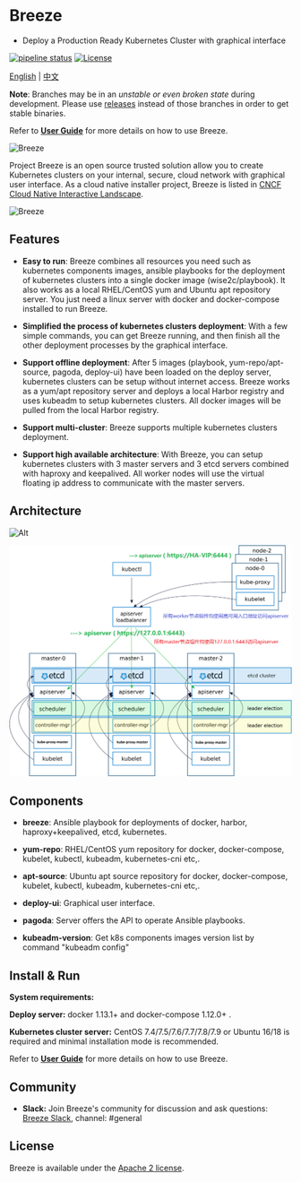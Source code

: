 # Breeze
- Deploy a Production Ready Kubernetes Cluster with graphical interface

[![pipeline status](https://gitlab.com/alanpeng/breeze/badges/master/pipeline.svg)](https://gitlab.com/alanpeng/breeze/-/commits/master)
[![License](https://img.shields.io/badge/License-Apache%202.0-blue.svg)](https://github.com/wise2c-devops/breeze/blob/master/LICENSE)

[English](./README.md) | [中文](./README-CN.md)

**Note**: Branches may be in an *unstable or even broken state* during development.
Please use [releases](https://github.com/wise2c-devops/breeze/releases) instead of those branches in order to get stable binaries.

Refer to **[User Guide](manual/BreezeManual.pdf)** for more details on how to use Breeze.

<img alt="Breeze" src="manual/BreezeLogo.png">

Project Breeze is an open source trusted solution allow you to create Kubernetes clusters on your internal, secure, cloud network with graphical user interface. As a cloud native installer project, Breeze is listed in [CNCF Cloud Native Interactive Landscape](https://landscape.cncf.io/category=certified-kubernetes-installer&format=card-mode&selected=wise2-c-technology-breeze).

<img alt="Breeze" src="manual/BreezeCNCF.png">

## Features
* **Easy to run**: Breeze combines all resources you need such as kubernetes components images, ansible playbooks for the deployment of kubernetes clusters into a single docker image (wise2c/playbook). It also works as a local RHEL/CentOS yum and Ubuntu apt repository server. You just need a linux server with docker and docker-compose installed to run Breeze.

* **Simplified the process of kubernetes clusters deployment**: With a few simple commands, you can get Breeze running, and then finish all the other deployment processes by the graphical interface.

* **Support offline deployment**: After 5 images (playbook, yum-repo/apt-source, pagoda, deploy-ui) have been loaded on the deploy server, kubernetes clusters can be setup without internet access. Breeze works as a yum/apt repository server and deploys a local Harbor registry and uses kubeadm to setup kubernetes clusters. All docker images will be pulled from the local Harbor registry. 

* **Support multi-cluster**: Breeze supports multiple kubernetes clusters deployment.

* **Support high available architecture**:  With Breeze, you can setup kubernetes clusters with 3 master servers and 3 etcd servers combined with haproxy and keepalived. All worker nodes will use the virtual floating ip address to communicate with the master servers.

## Architecture
![Alt](./manual/Wise2C-Breeze-Architecture.png)

![Alt](./manual/Kubernetes-HA-Breeze.png)

## Components
- **breeze**: Ansible playbook for deployments of docker, harbor, haproxy+keepalived, etcd, kubernetes.

- **yum-repo**: RHEL/CentOS yum repository for docker, docker-compose, kubelet, kubectl, kubeadm, kubernetes-cni etc,. 

- **apt-source**: Ubuntu apt source repository for docker, docker-compose, kubelet, kubectl, kubeadm, kubernetes-cni etc,. 

- **deploy-ui**: Graphical user interface.

- **pagoda**: Server offers the API to operate Ansible playbooks.

- **kubeadm-version**: Get k8s components images version list by command "kubeadm config"

## Install & Run

**System requirements:**

**Deploy server:** docker 1.13.1+ and docker-compose 1.12.0+ .

**Kubernetes cluster server:** CentOS 7.4/7.5/7.6/7.7/7.8/7.9 or Ubuntu 16/18 is required and minimal installation mode is recommended. 

Refer to **[User Guide](manual/BreezeManual.pdf)** for more details on how to use Breeze.

## Community

* **Slack:** Join Breeze's community for discussion and ask questions: [Breeze Slack](https://wise2c-breeze.slack.com/), channel: #general

## License

Breeze is available under the [Apache 2 license](LICENSE).
